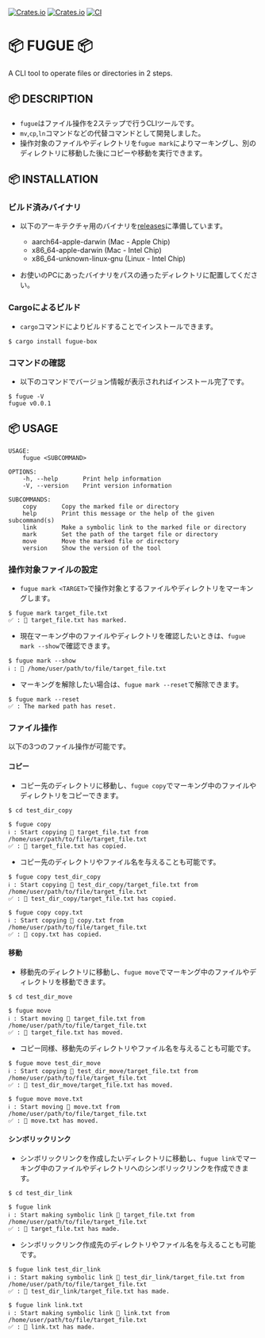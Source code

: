 [![Crates.io](https://img.shields.io/crates/v/fugue-box)](https://crates.io/crates/fugue-box)
[![Crates.io](https://img.shields.io/crates/l/fugue-box)](https://github.com/MagicalLiebe/fugue/blob/main/LICENSE)
[![CI](https://github.com/MagicalLiebe/fugue/actions/workflows/rust_ci.yml/badge.svg?branch=develop)](https://github.com/MagicalLiebe/fugue/actions/workflows/rust_ci.yml)

# 📦 FUGUE 📦

A CLI tool to operate files or directories in 2 steps.

## 📦 DESCRIPTION

- `fugue`はファイル操作を2ステップで行うCLIツールです。
- `mv`,`cp`,`ln`コマンドなどの代替コマンドとして開発しました。
- 操作対象のファイルやディレクトリを`fugue mark`によりマーキングし、別のディレクトリに移動した後にコピーや移動を実行できます。

## 📦 INSTALLATION

### ビルド済みバイナリ

- 以下のアーキテクチャ用のバイナリを[releases](https://github.com/MagicalLiebe/fugue/releases)に準備しています。

  - aarch64-apple-darwin (Mac - Apple Chip)
  - x86_64-apple-darwin (Mac - Intel Chip)
  - x86_64-unknown-linux-gnu (Linux - Intel Chip)

- お使いのPCにあったバイナリをパスの通ったディレクトリに配置してください。

### Cargoによるビルド

- `cargo`コマンドによりビルドすることでインストールできます。

```
$ cargo install fugue-box
```

### コマンドの確認

- 以下のコマンドでバージョン情報が表示されればインストール完了です。

```
$ fugue -V
fugue v0.0.1
```

## 📦 USAGE

```
USAGE:
    fugue <SUBCOMMAND>

OPTIONS:
    -h, --help       Print help information
    -V, --version    Print version information

SUBCOMMANDS:
    copy       Copy the marked file or directory
    help       Print this message or the help of the given subcommand(s)
    link       Make a symbolic link to the marked file or directory
    mark       Set the path of the target file or directory
    move       Move the marked file or directory
    version    Show the version of the tool
```

### 操作対象ファイルの設定

- `fugue mark <TARGET>`で操作対象とするファイルやディレクトリをマーキングします。

```
$ fugue mark target_file.txt 
✅ : 📄 target_file.txt has marked.
```

- 現在マーキング中のファイルやディレクトリを確認したいときは、`fugue mark --show`で確認できます。

```
$ fugue mark --show
ℹ️ : 📄 /home/user/path/to/file/target_file.txt
```

- マーキングを解除したい場合は、`fugue mark --reset`で解除できます。

```
$ fugue mark --reset
✅ : The marked path has reset.
```

### ファイル操作

以下の3つのファイル操作が可能です。

#### コピー

- コピー先のディレクトリに移動し、`fugue copy`でマーキング中のファイルやディレクトリをコピーできます。

```
$ cd test_dir_copy

$ fugue copy         
ℹ️ : Start copying 📄 target_file.txt from /home/user/path/to/file/target_file.txt
✅ : 📄 target_file.txt has copied.
```

- コピー先のディレクトリやファイル名を与えることも可能です。

```
$ fugue copy test_dir_copy
ℹ️ : Start copying 📄 test_dir_copy/target_file.txt from /home/user/path/to/file/target_file.txt
✅ : 📄 test_dir_copy/target_file.txt has copied.

$ fugue copy copy.txt
ℹ️ : Start copying 📄 copy.txt from /home/user/path/to/file/target_file.txt
✅ : 📄 copy.txt has copied.
```

#### 移動

- 移動先のディレクトリに移動し、`fugue move`でマーキング中のファイルやディレクトリを移動できます。

```
$ cd test_dir_move

$ fugue move                
ℹ️ : Start moving 📄 target_file.txt from /home/user/path/to/file/target_file.txt
✅ : 📄 target_file.txt has moved.
```

- コピー同様、移動先のディレクトリやファイル名を与えることも可能です。

```
$ fugue move test_dir_move
ℹ️ : Start copying 📄 test_dir_move/target_file.txt from /home/user/path/to/file/target_file.txt
✅ : 📄 test_dir_move/target_file.txt has moved.

$ fugue move move.txt
ℹ️ : Start moving 📄 move.txt from /home/user/path/to/file/target_file.txt
✅ : 📄 move.txt has moved.
```

#### シンボリックリンク

- シンボリックリンクを作成したいディレクトリに移動し、`fugue link`でマーキング中のファイルやディレクトリへのシンボリックリンクを作成できます。

```
$ cd test_dir_link

$ fugue link                
ℹ️ : Start making symbolic link 📄 target_file.txt from /home/user/path/to/file/target_file.txt
✅ : 📄 target_file.txt has made.
```

- シンボリックリンク作成先のディレクトリやファイル名を与えることも可能です。

```
$ fugue link test_dir_link
ℹ️ : Start making symbolic link 📄 test_dir_link/target_file.txt from /home/user/path/to/file/target_file.txt
✅ : 📄 test_dir_link/target_file.txt has made.

$ fugue link link.txt
ℹ️ : Start making symbolic link 📄 link.txt from /home/user/path/to/file/target_file.txt
✅ : 📄 link.txt has made.
```
